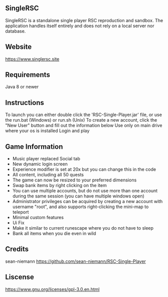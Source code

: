 ## SingleRSC
SingleRSC is a standalone single player RSC reproduction and sandbox. The application handles itself entirely and does not rely on a local server nor database. 
## Website
https://www.singlersc.site
## Requirements
Java 8 or newer
## Instructions
To launch you can either double click the 'RSC-Single-Player.jar' file, or use the run.bat (Windows) or run.sh (Unix)
To create a new account, click the "New User" button and fill out the information below
Use only on main drive where your os is installed
Login and play
## Game Information
- Music player replaced Social tab
- New dynamic login screen
- Experience modifier is set at 20x but you can change this in the code
- All content, including all 50 quests
- The game can now be resized to your preferred dimensions
- Swap bank items by right clicking on the item
- You can use multiple accounts, but do not use more than one account during the same session (you can have multiple windows open)
- Administrator privileges can be acquired by creating a new account with username "root", and also supports right-clicking the mini-map to teleport
- Minimal custom features
- Ui Fix
- Make it similar to current runescape where you do not have to sleep
- Bank all items when you die even in wild
## Credits
sean-niemann
https://github.com/sean-niemann/RSC-Single-Player
## Liscense
https://www.gnu.org/licenses/gpl-3.0.en.html
